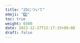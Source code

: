 ```yaml
---
title: "2Dについて"
emoji: "2️⃣"
toc: true
weight: 6500
date: 2022-12-27T12:17:33+09:00
draft: false
---
```


